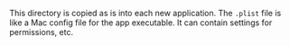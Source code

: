 This directory is copied as is into each new application. The `.plist` file is like a Mac config file for the app executable. It can contain settings for permissions, etc.
